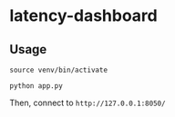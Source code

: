 # latency-dashboard

## Usage

```
source venv/bin/activate

python app.py
```

Then, connect to `http://127.0.0.1:8050/`

